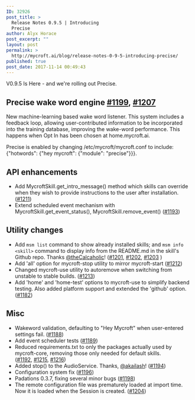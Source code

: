 ```yaml
---
ID: 32926
post_title: >
  Release Notes 0.9.5 | Introducing
  Precise
author: Alyx Horace
post_excerpt: ""
layout: post
permalink: >
  http://mycroft.ai/blog/release-notes-0-9-5-introducing-precise/
published: true
post_date: 2017-11-14 00:49:43
---
```

V0.9.5 Is Here - and we're rolling out Precise.
<h2>Precise wake word engine <a class="issue-link js-issue-link tooltipped tooltipped-ne" href="https://github.com/MycroftAI/mycroft-core/pull/1199" data-error-text="Failed to load issue title" data-id="271107162" data-permission-text="Issue title is private" aria-label="#1199, Precise Wake Word Listener">#1199</a>, <a class="issue-link js-issue-link" href="https://github.com/MycroftAI/mycroft-core/pull/1207" data-error-text="Failed to load issue title" data-id="272050566" data-permission-text="Issue title is private" data-url="https://github.com/MycroftAI/mycroft-core/issues/1207">#1207</a></h2>
New machine-learning based wake word listener. This system includes a feedback loop, allowing user-contributed information to be incorporated into the training database, improving the wake-word performance. This happens when Opt In has been chosen at home.mycroft.ai.

Precise is enabled by changing /etc/mycroft/mycroft.conf to include:
{"hotwords": {"hey mycroft": {"module": "precise"}}}.
<h2>API enhancements</h2>
<ul>
 	<li>Add MycroftSkill.get_intro_message() method which skills can override when they wish to provide instructions to the user after installation. (<a class="issue-link js-issue-link" href="https://github.com/MycroftAI/mycroft-core/pull/1211" data-error-text="Failed to load issue title" data-id="272514951" data-permission-text="Issue title is private" data-url="https://github.com/MycroftAI/mycroft-core/issues/1211">#1211</a>)</li>
 	<li>Extend scheduled event mechanism with MycroftSkill.get_event_status(), MycroftSkill.remove_event() (<a class="issue-link js-issue-link" href="https://github.com/MycroftAI/mycroft-core/pull/1193" data-error-text="Failed to load issue title" data-id="270159417" data-permission-text="Issue title is private" data-url="https://github.com/MycroftAI/mycroft-core/issues/1193">#1193</a>)</li>
</ul>
<h2>Utility changes</h2>
<ul>
 	<li>Add <code>msm list</code> command to show already installed skills; and <code>msm info &lt;skill&gt;</code> command to display info from the README.md in the skill's Github repo. Thanks <a class="user-mention" href="https://github.com/thecalcaholic">@theCalcaholic</a>! (<a class="issue-link js-issue-link" href="https://github.com/MycroftAI/mycroft-core/pull/1201" data-error-text="Failed to load issue title" data-id="271715663" data-permission-text="Issue title is private" data-url="https://github.com/MycroftAI/mycroft-core/issues/1201">#1201</a>, <a class="issue-link js-issue-link" href="https://github.com/MycroftAI/mycroft-core/issues/1202" data-error-text="Failed to load issue title" data-id="271716394" data-permission-text="Issue title is private" data-url="https://github.com/MycroftAI/mycroft-core/issues/1202">#1202</a>, <a class="issue-link js-issue-link" href="https://github.com/MycroftAI/mycroft-core/issues/1203" data-error-text="Failed to load issue title" data-id="271716803" data-permission-text="Issue title is private" data-url="https://github.com/MycroftAI/mycroft-core/issues/1203">#1203</a> )</li>
 	<li>Add 'all' option for mycroft-stop utility to mirror mycroft-start (<a class="issue-link js-issue-link" href="https://github.com/MycroftAI/mycroft-core/pull/1212" data-error-text="Failed to load issue title" data-id="272601855" data-permission-text="Issue title is private" data-url="https://github.com/MycroftAI/mycroft-core/issues/1212">#1212</a>)</li>
 	<li>Changed mycroft-use utility to autoremove when switching from unstable to stable builds. (<a class="issue-link js-issue-link" href="https://github.com/MycroftAI/mycroft-core/pull/1213" data-error-text="Failed to load issue title" data-id="272649715" data-permission-text="Issue title is private" data-url="https://github.com/MycroftAI/mycroft-core/issues/1213">#1213</a>)</li>
 	<li>Add 'home' and 'home-test' options to mycroft-use to simplify backend testing. Also added platform support and extended the 'github' option. (<a class="issue-link js-issue-link" href="https://github.com/MycroftAI/mycroft-core/pull/1182" data-error-text="Failed to load issue title" data-id="269295768" data-permission-text="Issue title is private" data-url="https://github.com/MycroftAI/mycroft-core/issues/1182">#1182</a>)</li>
</ul>
<h2>Misc</h2>
<ul>
 	<li>Wakeword validation, defaulting to "Hey Mycroft" when user-entered settings fail. (<a class="issue-link js-issue-link" href="https://github.com/MycroftAI/mycroft-core/pull/1188" data-error-text="Failed to load issue title" data-id="269956783" data-permission-text="Issue title is private" data-url="https://github.com/MycroftAI/mycroft-core/issues/1188">#1188</a>)</li>
 	<li>Add event scheduler tests (<a class="issue-link js-issue-link" href="https://github.com/MycroftAI/mycroft-core/pull/1189" data-error-text="Failed to load issue title" data-id="269963941" data-permission-text="Issue title is private" data-url="https://github.com/MycroftAI/mycroft-core/issues/1189">#1189</a>)</li>
 	<li>Reduced requirements.txt to only the packages actually used by mycroft-core, removing those only needed for default skills. (<a class="issue-link js-issue-link" href="https://github.com/MycroftAI/mycroft-core/pull/1192" data-error-text="Failed to load issue title" data-id="270145406" data-permission-text="Issue title is private" data-url="https://github.com/MycroftAI/mycroft-core/issues/1192">#1192</a>, <a class="issue-link js-issue-link" href="https://github.com/MycroftAI/mycroft-core/pull/1215" data-error-text="Failed to load issue title" data-id="272684532" data-permission-text="Issue title is private" data-url="https://github.com/MycroftAI/mycroft-core/issues/1215">#1215</a>, <a class="issue-link js-issue-link" href="https://github.com/MycroftAI/mycroft-core/pull/1216" data-error-text="Failed to load issue title" data-id="272731099" data-permission-text="Issue title is private" data-url="https://github.com/MycroftAI/mycroft-core/issues/1216">#1216</a>)</li>
 	<li>Added stop() to the AudioService. Thanks, <a class="user-mention" href="https://github.com/akailash">@akailash</a>! (<a class="issue-link js-issue-link" href="https://github.com/MycroftAI/mycroft-core/issues/1194" data-error-text="Failed to load issue title" data-id="270168972" data-permission-text="Issue title is private" data-url="https://github.com/MycroftAI/mycroft-core/issues/1194">#1194</a>)</li>
 	<li>Configuration system fix (<a class="issue-link js-issue-link" href="https://github.com/MycroftAI/mycroft-core/pull/1196" data-error-text="Failed to load issue title" data-id="270697918" data-permission-text="Issue title is private" data-url="https://github.com/MycroftAI/mycroft-core/issues/1196">#1196</a>)</li>
 	<li>Padations 0.3.7, fixing several minor bugs (<a class="issue-link js-issue-link" href="https://github.com/MycroftAI/mycroft-core/pull/1198" data-error-text="Failed to load issue title" data-id="270794854" data-permission-text="Issue title is private" data-url="https://github.com/MycroftAI/mycroft-core/issues/1198">#1198</a>)</li>
 	<li>The remote configuration file was prematurely loaded at import time. Now it is loaded when the Session is created. (<a class="issue-link js-issue-link tooltipped tooltipped-ne" href="https://github.com/MycroftAI/mycroft-core/pull/1204" data-error-text="Failed to load issue title" data-id="271826099" data-permission-text="Issue title is private" aria-label="#1204, Move session config from global scope">#1204</a>)</li>
</ul>
&nbsp;

&nbsp;

&nbsp;

&nbsp;

&nbsp;